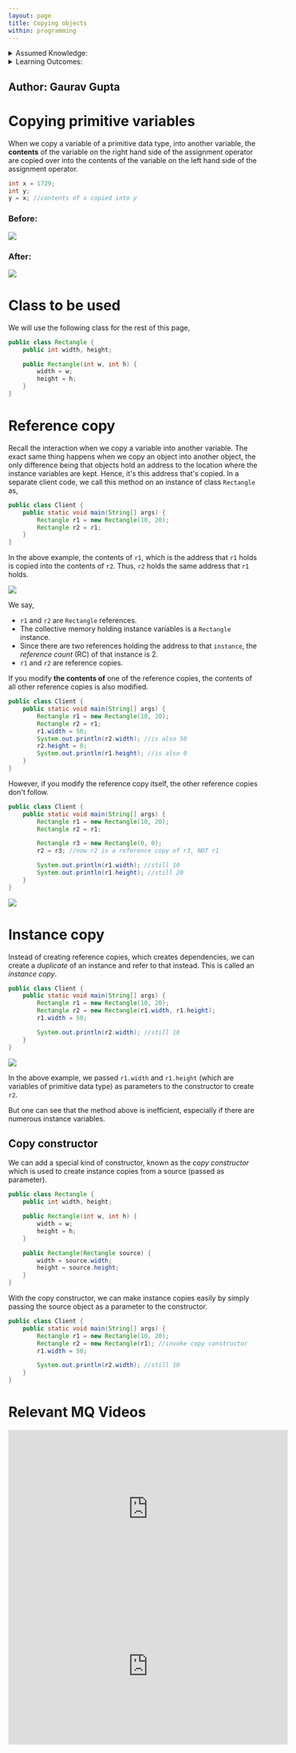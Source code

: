 ```yaml
---
layout: page
title: Copying objects
within: programming
---
```


<details class="prereq" markdown="1"><summary>Assumed Knowledge:</summary>

  * [Reference Semantics](./reference_semantics)
  * [Classes as Types](./classes_types)

</details>

<details class="outcomes" markdown="1"><summary>Learning Outcomes:</summary>

  * Define reference and instance copy.
  * Identify a reference copy.
  * Differentiate an instance copy from a reference copy.
  * Be able to execute both types of object copying.

</details>

## Author: Gaurav Gupta

# Copying primitive variables

When we copy a variable of a primitive data type, into another variable, the **contents** of the variable on the right hand side of the assignment operator are copied over into the contents of the variable on the left hand side of the assignment operator.

```java
int x = 1729;
int y;
y = x; //contents of x copied into y
```

### Before:
[![](https://mermaid.ink/img/eyJjb2RlIjoiZ3JhcGggVERcbiAgQVt4PTE3MjldXG4gIEJbeT0wXVxuIiwibWVybWFpZCI6eyJ0aGVtZSI6ImRlZmF1bHQifSwidXBkYXRlRWRpdG9yIjpmYWxzZX0)](https://mermaid-js.github.io/mermaid-live-editor/#/edit/eyJjb2RlIjoiZ3JhcGggVERcbiAgQVt4PTE3MjldXG4gIEJbeT0wXVxuIiwibWVybWFpZCI6eyJ0aGVtZSI6ImRlZmF1bHQifSwidXBkYXRlRWRpdG9yIjpmYWxzZX0)

### After:
[![](https://mermaid.ink/img/eyJjb2RlIjoiZ3JhcGggVERcbiAgQVt4PTE3MjldXG4gIEJbeT0xNzI5XVxuIiwibWVybWFpZCI6eyJ0aGVtZSI6ImRlZmF1bHQifSwidXBkYXRlRWRpdG9yIjpmYWxzZX0)](https://mermaid-js.github.io/mermaid-live-editor/#/edit/eyJjb2RlIjoiZ3JhcGggVERcbiAgQVt4PTE3MjldXG4gIEJbeT0xNzI5XVxuIiwibWVybWFpZCI6eyJ0aGVtZSI6ImRlZmF1bHQifSwidXBkYXRlRWRpdG9yIjpmYWxzZX0)

# Class to be used

We will use the following class for the rest of this page,

```java
public class Rectangle {
	public int width, height;

	public Rectangle(int w, int h) {
		width = w;
		height = h;
	}
}
```

# Reference copy

Recall the interaction when we copy a variable into another variable. The exact same thing happens when we copy an object into another object, the only difference being that objects hold an address to the location where the instance variables are kept. Hence, it's this address that's copied.
In a separate client code, we call this method on an instance of class `Rectangle` as,

```java
public class Client {
	public static void main(String[] args) {
		Rectangle r1 = new Rectangle(10, 20);
		Rectangle r2 = r1;
	}
}
```

In the above example, the contents of `r1`, which is the address that `r1` holds is copied into the contents of `r2`. Thus, `r2` holds the same address that `r1` holds.

![](./fig/03-classes-and-objects/referenceCopy.png)

We say,

- `r1` and `r2` are `Rectangle` references.
- The collective memory holding instance variables is a `Rectangle` instance.
- Since there are two references holding the address to that `instance`, the *reference count* (RC) of that instance is 2.
- `r1` and `r2` are reference copies.


If you modify **the contents of** one of the reference copies, the contents of all other reference copies is also modified.

```java
public class Client {
	public static void main(String[] args) {
		Rectangle r1 = new Rectangle(10, 20);
		Rectangle r2 = r1;
		r1.width = 50;
		System.out.println(r2.width); //is also 50
		r2.height = 0;
		System.out.println(r1.height); //is also 0
	}
}
```

However, if you modify the reference copy itself, the other reference copies don't follow.

```java
public class Client {
	public static void main(String[] args) {
		Rectangle r1 = new Rectangle(10, 20);
		Rectangle r2 = r1;

		Rectangle r3 = new Rectangle(0, 0);
		r2 = r3; //now r2 is a reference copy of r3, NOT r1

		System.out.println(r1.width); //still 10
		System.out.println(r1.height); //still 20
	}
}
```

![](./fig/03-classes-and-objects/referenceCopy2.png)


# Instance copy

Instead of creating reference copies, which creates dependencies, we can create a *duplicate* of an instance and refer to that instead. This is called an *instance copy*.

```java
public class Client {
	public static void main(String[] args) {
		Rectangle r1 = new Rectangle(10, 20);
		Rectangle r2 = new Rectangle(r1.width, r1.height);		
		r1.width = 50;

		System.out.println(r2.width); //still 10
	}
}
```

![](./fig/03-classes-and-objects/instanceCopy.png)


In the above example, we passed `r1.width` and `r1.height` (which are variables of primitive data type) as parameters to the constructor to create `r2`.

But one can see that the method above is inefficient, especially if there are numerous instance variables.

## Copy constructor

We can add a special kind of constructor, known as the *copy constructor* which is used to create instance copies from a source (passed as parameter).

```java
public class Rectangle {
	public int width, height;

	public Rectangle(int w, int h) {
		width = w;
		height = h;
	}

	public Rectangle(Rectangle source) {
		width = source.width;
		height = source.height;
	}
}
```

With the copy constructor, we can make instance copies easily by simply passing the source object as a parameter to the constructor.

```java
public class Client {
	public static void main(String[] args) {
		Rectangle r1 = new Rectangle(10, 20);
		Rectangle r2 = new Rectangle(r1); //invoke copy constructor		
		r1.width = 50;

		System.out.println(r2.width); //still 10
	}
}
```

# Relevant MQ Videos

<iframe width="560" height="315" src="https://www.youtube.com/embed/YVjUtgDHMjQ" title="YouTube video player" frameborder="0" allow="accelerometer; autoplay; clipboard-write; encrypted-media; gyroscope; picture-in-picture; web-share" allowfullscreen></iframe>

<iframe width="560" height="315" src="https://www.youtube.com/embed/ALoIkuR7V4Q" title="YouTube video player" frameborder="0" allow="accelerometer; autoplay; clipboard-write; encrypted-media; gyroscope; picture-in-picture; web-share" allowfullscreen></iframe>
